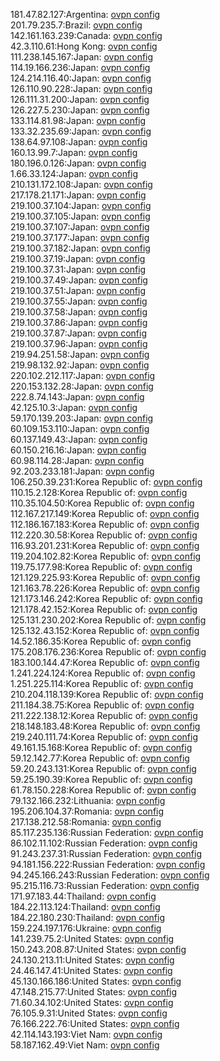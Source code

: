 181.47.82.127:Argentina: [ovpn config](vpn/181_47_82_127.ovpn)  
201.79.235.7:Brazil: [ovpn config](vpn/201_79_235_7.ovpn)  
142.161.163.239:Canada: [ovpn config](vpn/142_161_163_239.ovpn)  
42.3.110.61:Hong Kong: [ovpn config](vpn/42_3_110_61.ovpn)  
111.238.145.167:Japan: [ovpn config](vpn/111_238_145_167.ovpn)  
114.19.166.236:Japan: [ovpn config](vpn/114_19_166_236.ovpn)  
124.214.116.40:Japan: [ovpn config](vpn/124_214_116_40.ovpn)  
126.110.90.228:Japan: [ovpn config](vpn/126_110_90_228.ovpn)  
126.111.31.200:Japan: [ovpn config](vpn/126_111_31_200.ovpn)  
126.227.5.230:Japan: [ovpn config](vpn/126_227_5_230.ovpn)  
133.114.81.98:Japan: [ovpn config](vpn/133_114_81_98.ovpn)  
133.32.235.69:Japan: [ovpn config](vpn/133_32_235_69.ovpn)  
138.64.97.108:Japan: [ovpn config](vpn/138_64_97_108.ovpn)  
160.13.99.7:Japan: [ovpn config](vpn/160_13_99_7.ovpn)  
180.196.0.126:Japan: [ovpn config](vpn/180_196_0_126.ovpn)  
1.66.33.124:Japan: [ovpn config](vpn/1_66_33_124.ovpn)  
210.131.172.108:Japan: [ovpn config](vpn/210_131_172_108.ovpn)  
217.178.21.171:Japan: [ovpn config](vpn/217_178_21_171.ovpn)  
219.100.37.104:Japan: [ovpn config](vpn/219_100_37_104.ovpn)  
219.100.37.105:Japan: [ovpn config](vpn/219_100_37_105.ovpn)  
219.100.37.107:Japan: [ovpn config](vpn/219_100_37_107.ovpn)  
219.100.37.177:Japan: [ovpn config](vpn/219_100_37_177.ovpn)  
219.100.37.182:Japan: [ovpn config](vpn/219_100_37_182.ovpn)  
219.100.37.19:Japan: [ovpn config](vpn/219_100_37_19.ovpn)  
219.100.37.31:Japan: [ovpn config](vpn/219_100_37_31.ovpn)  
219.100.37.49:Japan: [ovpn config](vpn/219_100_37_49.ovpn)  
219.100.37.51:Japan: [ovpn config](vpn/219_100_37_51.ovpn)  
219.100.37.55:Japan: [ovpn config](vpn/219_100_37_55.ovpn)  
219.100.37.58:Japan: [ovpn config](vpn/219_100_37_58.ovpn)  
219.100.37.86:Japan: [ovpn config](vpn/219_100_37_86.ovpn)  
219.100.37.87:Japan: [ovpn config](vpn/219_100_37_87.ovpn)  
219.100.37.96:Japan: [ovpn config](vpn/219_100_37_96.ovpn)  
219.94.251.58:Japan: [ovpn config](vpn/219_94_251_58.ovpn)  
219.98.132.92:Japan: [ovpn config](vpn/219_98_132_92.ovpn)  
220.102.212.117:Japan: [ovpn config](vpn/220_102_212_117.ovpn)  
220.153.132.28:Japan: [ovpn config](vpn/220_153_132_28.ovpn)  
222.8.74.143:Japan: [ovpn config](vpn/222_8_74_143.ovpn)  
42.125.10.3:Japan: [ovpn config](vpn/42_125_10_3.ovpn)  
59.170.139.203:Japan: [ovpn config](vpn/59_170_139_203.ovpn)  
60.109.153.110:Japan: [ovpn config](vpn/60_109_153_110.ovpn)  
60.137.149.43:Japan: [ovpn config](vpn/60_137_149_43.ovpn)  
60.150.216.16:Japan: [ovpn config](vpn/60_150_216_16.ovpn)  
60.98.114.28:Japan: [ovpn config](vpn/60_98_114_28.ovpn)  
92.203.233.181:Japan: [ovpn config](vpn/92_203_233_181.ovpn)  
106.250.39.231:Korea Republic of: [ovpn config](vpn/106_250_39_231.ovpn)  
110.15.2.128:Korea Republic of: [ovpn config](vpn/110_15_2_128.ovpn)  
110.35.104.50:Korea Republic of: [ovpn config](vpn/110_35_104_50.ovpn)  
112.167.217.149:Korea Republic of: [ovpn config](vpn/112_167_217_149.ovpn)  
112.186.167.183:Korea Republic of: [ovpn config](vpn/112_186_167_183.ovpn)  
112.220.30.58:Korea Republic of: [ovpn config](vpn/112_220_30_58.ovpn)  
116.93.201.231:Korea Republic of: [ovpn config](vpn/116_93_201_231.ovpn)  
119.204.102.82:Korea Republic of: [ovpn config](vpn/119_204_102_82.ovpn)  
119.75.177.98:Korea Republic of: [ovpn config](vpn/119_75_177_98.ovpn)  
121.129.225.93:Korea Republic of: [ovpn config](vpn/121_129_225_93.ovpn)  
121.163.78.226:Korea Republic of: [ovpn config](vpn/121_163_78_226.ovpn)  
121.173.146.242:Korea Republic of: [ovpn config](vpn/121_173_146_242.ovpn)  
121.178.42.152:Korea Republic of: [ovpn config](vpn/121_178_42_152.ovpn)  
125.131.230.202:Korea Republic of: [ovpn config](vpn/125_131_230_202.ovpn)  
125.132.43.152:Korea Republic of: [ovpn config](vpn/125_132_43_152.ovpn)  
14.52.186.35:Korea Republic of: [ovpn config](vpn/14_52_186_35.ovpn)  
175.208.176.236:Korea Republic of: [ovpn config](vpn/175_208_176_236.ovpn)  
183.100.144.47:Korea Republic of: [ovpn config](vpn/183_100_144_47.ovpn)  
1.241.224.124:Korea Republic of: [ovpn config](vpn/1_241_224_124.ovpn)  
1.251.225.114:Korea Republic of: [ovpn config](vpn/1_251_225_114.ovpn)  
210.204.118.139:Korea Republic of: [ovpn config](vpn/210_204_118_139.ovpn)  
211.184.38.75:Korea Republic of: [ovpn config](vpn/211_184_38_75.ovpn)  
211.222.138.12:Korea Republic of: [ovpn config](vpn/211_222_138_12.ovpn)  
218.148.183.48:Korea Republic of: [ovpn config](vpn/218_148_183_48.ovpn)  
219.240.111.74:Korea Republic of: [ovpn config](vpn/219_240_111_74.ovpn)  
49.161.15.168:Korea Republic of: [ovpn config](vpn/49_161_15_168.ovpn)  
59.12.142.77:Korea Republic of: [ovpn config](vpn/59_12_142_77.ovpn)  
59.20.243.131:Korea Republic of: [ovpn config](vpn/59_20_243_131.ovpn)  
59.25.190.39:Korea Republic of: [ovpn config](vpn/59_25_190_39.ovpn)  
61.78.150.228:Korea Republic of: [ovpn config](vpn/61_78_150_228.ovpn)  
79.132.166.232:Lithuania: [ovpn config](vpn/79_132_166_232.ovpn)  
195.206.104.37:Romania: [ovpn config](vpn/195_206_104_37.ovpn)  
217.138.212.58:Romania: [ovpn config](vpn/217_138_212_58.ovpn)  
85.117.235.136:Russian Federation: [ovpn config](vpn/85_117_235_136.ovpn)  
86.102.11.102:Russian Federation: [ovpn config](vpn/86_102_11_102.ovpn)  
91.243.237.31:Russian Federation: [ovpn config](vpn/91_243_237_31.ovpn)  
94.181.156.222:Russian Federation: [ovpn config](vpn/94_181_156_222.ovpn)  
94.245.166.243:Russian Federation: [ovpn config](vpn/94_245_166_243.ovpn)  
95.215.116.73:Russian Federation: [ovpn config](vpn/95_215_116_73.ovpn)  
171.97.183.44:Thailand: [ovpn config](vpn/171_97_183_44.ovpn)  
184.22.113.124:Thailand: [ovpn config](vpn/184_22_113_124.ovpn)  
184.22.180.230:Thailand: [ovpn config](vpn/184_22_180_230.ovpn)  
159.224.197.176:Ukraine: [ovpn config](vpn/159_224_197_176.ovpn)  
141.239.75.2:United States: [ovpn config](vpn/141_239_75_2.ovpn)  
150.243.208.87:United States: [ovpn config](vpn/150_243_208_87.ovpn)  
24.130.213.11:United States: [ovpn config](vpn/24_130_213_11.ovpn)  
24.46.147.41:United States: [ovpn config](vpn/24_46_147_41.ovpn)  
45.130.166.186:United States: [ovpn config](vpn/45_130_166_186.ovpn)  
47.148.215.77:United States: [ovpn config](vpn/47_148_215_77.ovpn)  
71.60.34.102:United States: [ovpn config](vpn/71_60_34_102.ovpn)  
76.105.9.31:United States: [ovpn config](vpn/76_105_9_31.ovpn)  
76.166.222.76:United States: [ovpn config](vpn/76_166_222_76.ovpn)  
42.114.143.193:Viet Nam: [ovpn config](vpn/42_114_143_193.ovpn)  
58.187.162.49:Viet Nam: [ovpn config](vpn/58_187_162_49.ovpn)  
